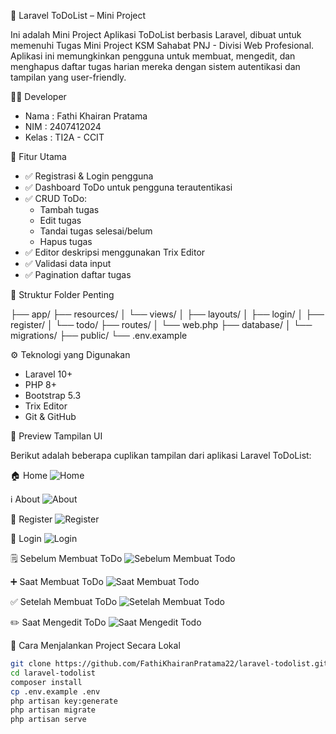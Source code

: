 📝 Laravel ToDoList – Mini Project

Ini adalah Mini Project Aplikasi ToDoList berbasis Laravel, dibuat untuk memenuhi Tugas Mini Project KSM Sahabat PNJ - Divisi Web Profesional.  
Aplikasi ini memungkinkan pengguna untuk membuat, mengedit, dan menghapus daftar tugas harian mereka dengan sistem autentikasi dan tampilan yang user-friendly.

👨‍💻 Developer

- Nama  : Fathi Khairan Pratama  
- NIM   : 2407412024  
- Kelas : TI2A - CCIT

🔧 Fitur Utama

- ✅ Registrasi & Login pengguna  
- ✅ Dashboard ToDo untuk pengguna terautentikasi  
- ✅ CRUD ToDo:
  - Tambah tugas
  - Edit tugas
  - Tandai tugas selesai/belum
  - Hapus tugas  
- ✅ Editor deskripsi menggunakan Trix Editor  
- ✅ Validasi data input  
- ✅ Pagination daftar tugas  


📁 Struktur Folder Penting

├── app/
├── resources/
│ └── views/
│ ├── layouts/
│ ├── login/
│ ├── register/
│ └── todo/
├── routes/
│ └── web.php
├── database/
│ └── migrations/
├── public/
└── .env.example


⚙️ Teknologi yang Digunakan

- Laravel 10+
- PHP 8+
- Bootstrap 5.3
- Trix Editor
- Git & GitHub

📸 Preview Tampilan UI

Berikut adalah beberapa cuplikan tampilan dari aplikasi Laravel ToDoList:

🏠 Home
![Home](https://i.imgur.com/ugX3t6l.png)

ℹ️ About
![About](https://i.imgur.com/8KLcpSq.png)

📝 Register
![Register](https://i.imgur.com/cO0u6aU.png)

🔐 Login
![Login](https://i.imgur.com/4ONZ17n.png)

🗒️ Sebelum Membuat ToDo
![Sebelum Membuat Todo](https://i.imgur.com/HnVMFJG.png)

➕ Saat Membuat ToDo
![Saat Membuat Todo](https://i.imgur.com/js9GL3x.png)

✅ Setelah Membuat ToDo
![Setelah Membuat Todo](https://i.imgur.com/zur6JXN.png)

✏️ Saat Mengedit ToDo
![Saat Mengedit Todo](https://i.imgur.com/QhTwRmh.png)


🚀 Cara Menjalankan Project Secara Lokal

```bash
git clone https://github.com/FathiKhairanPratama22/laravel-todolist.git
cd laravel-todolist
composer install
cp .env.example .env
php artisan key:generate
php artisan migrate
php artisan serve
